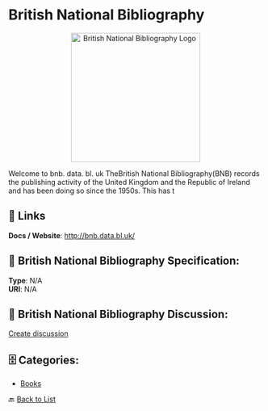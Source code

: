 # British National Bibliography
<p align="center">
    <img width="256" src="https://raw.githubusercontent.com/apis-list/apis-list/main/apis/british-national-bibliography/logo_256x256.png" alt="British National Bibliography Logo"/>
</p>

Welcome to bnb. data. bl. uk TheBritish National Bibliography(BNB) records the publishing activity of the United Kingdom and the Republic of Ireland and has been doing so since the 1950s. This has t

##  🔗 Links
**Docs / Website**: http://bnb.data.bl.uk/

## 🧬 British National Bibliography Specification:
**Type**: N/A  
**URI**: N/A

## 💬 British National Bibliography Discussion:
[Create discussion](https://github.com/apis-list/apis-list/discussions/new)

## 🗄️ Categories:
- [Books](https://github.com/apis-list/apis-list#books-)




🔙 [Back to List](https://github.com/apis-list/apis-list)
